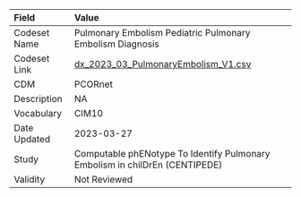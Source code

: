 |Field        |Value                                                                       |
|:------------|:---------------------------------------------------------------------------|
|Codeset Name |Pulmonary Embolism Pediatric Pulmonary Embolism Diagnosis                   |
|Codeset Link |[dx_2023_03_PulmonaryEmbolism_V1.csv](https://github.com/PEDSnet/Variable-Dictionary/blob/main/conditions/dx_2023_03_PulmonaryEmbolism_V1.csv)|
|CDM          |PCORnet                                                                     |
|Description  |NA                                                                          |
|Vocabulary   |CIM10                                                                       |
|Date Updated |2023-03-27                                                                  |
|Study        |Computable phENotype To Identify Pulmonary Embolism in chilDrEn (CENTIPEDE) |
|Validity     |Not Reviewed                                                                |
